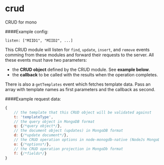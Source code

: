 crud
====

CRUD for mono

####Example config:

```
listen: ["MIID1", "MIID2", ...]
```

This CRUD module will listen for `find`, `update`, `insert`, and `remove` events comming from these modules
and forward their requests to the server. All these events must have two parameters:

 * the **CRUD object** defined by the CRUD module. See **example below**.
 * the **callback** to be called with the results when the operation completes.

There is also a `getTemplates` event which fetches template data. Pass an array with template names as first parameters and the callback as second.

####Example request data:
```js
{
    // the template that this CRUD object will be validated against
    t: 'templateType',
    // the query object in MongoDB format
    q: {/*query object*/},
    // the document object (updates) in MongoDB format
    d: {/*update document*/},
    // the CRUD operation options in node-monogdb-native (NodeJs MongoDb driver) format
    o: {/*options*/},
    // the CRUD operation projection in MongoDb format
    f: {/*fields*/}
}
```
